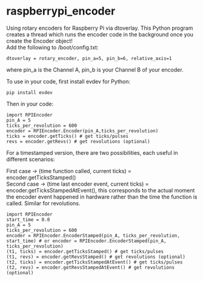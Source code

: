 # raspberrypi_encoder
Using rotary encoders for Raspberry Pi via dtoverlay. This Python program creates a thread which runs the encoder code in the background once you create the Encoder object!  
Add the following to /boot/config.txt:  
```
dtoverlay = rotary_encoder, pin_a=5, pin_b=6, relative_axis=1   
```
where pin_a is the Channel A, pin_b is your Channel B of your encoder.

To use in your code, first install evdev for Python:
```
pip install evdev
```
Then in your code:

```
import RPIEncoder  
pin_A = 5
ticks_per_revolution = 600  
encoder = RPIEncoder.Encoder(pin_A,ticks_per_revolution)
ticks = encoder.getTicks() # get ticks/pulses
revs = encoder.getRevs() # get revolutions (optional)
```

For a timestamped version, there are two possibilities, each useful in different scenarios:
  
First case -> (time function called, current ticks) = encoder.getTicksStamped()  
Second case -> (time last encoder event, current ticks) = encoder.getTicksStampedAtEvent(), this corresponds to the actual moment the encoder event happened in hardware rather than the time the function is called. 
Similar for revolutions.  

```
import RPIEncoder  
start_time = 0.0
pin_A = 5
ticks_per_revolution = 600  
encoder = RPIEncoder.EncoderStamped(pin_A, ticks_per_revolution, start_time) # or encoder = RPIEncoder.EncoderStamped(pin_A, ticks_per_revolution)
(t1, ticks) = encoder.getTicksStamped() # get ticks/pulses
(t1, revs) = encoder.getRevsStamped() # get revolutions (optional)
(t2, ticks) = encoder.getTicksStampedAtEvent() # get ticks/pulses
(t2, revs) = encoder.getRevsStampedAtEvent() # get revolutions (optional)
```
